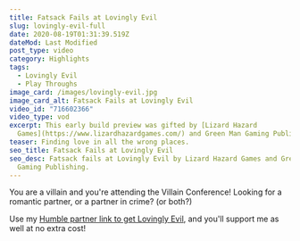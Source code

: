 ```yaml
---
title: Fatsack Fails at Lovingly Evil
slug: lovingly-evil-full
date: 2020-08-19T01:31:39.519Z
dateMod: Last Modified
post_type: video
category: Highlights
tags:
  - Lovingly Evil
  - Play Throughs
image_card: /images/lovingly-evil.jpg
image_card_alt: Fatsack Fails at Lovingly Evil
video_id: "716602366"
video_type: vod
excerpt: This early build preview was gifted by [Lizard Hazard
  Games](https://www.lizardhazardgames.com/) and Green Man Gaming Publishing.
teaser: Finding love in all the wrong places.
seo_title: Fatsack Fails at Lovingly Evil
seo_desc: Fatsack fails at Lovingly Evil by Lizard Hazard Games and Green Man
  Gaming Publishing.
---
```

You are a villain and you're attending the Villain Conference! Looking for a romantic partner, or a partner in crime? (or both?)

Use my [Humble partner link to get Lovingly Evil](https://www.humblebundle.com/store/lovingly-evil?partner=fatsack51), and you'll support me as well at no extra cost!